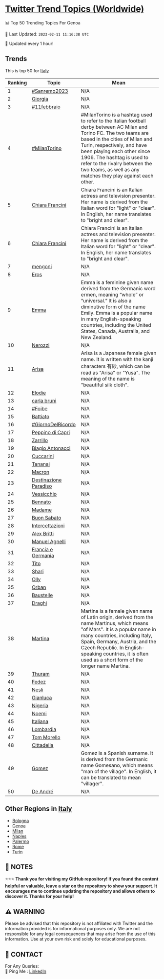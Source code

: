 [Twitter Trend Topics (Worldwide)](https://github.com/ErcinDedeoglu/Twitter-Trend-Topics)
==========


📊 Top 50 Trending Topics For Genoa

📆 Last Updated: `2023-02-11 11:16:38 UTC`

🔧 Updated every 1 hour!


## Trends

This is top 50 for [Italy](</Italy>)

| Ranking | Topic | Mean |
| ------- | ------------ | ------------ |
| 1 | [#Sanremo2023](http://twitter.com/search?q=%23Sanremo2023) | N/A |
| 2 | [Giorgia](http://twitter.com/search?q=Giorgia) | N/A |
| 3 | [#11febbraio](http://twitter.com/search?q=%2311febbraio) | N/A |
| 4 | [#MilanTorino](http://twitter.com/search?q=%23MilanTorino) | #MilanTorino is a hashtag used to refer to the Italian football derby between AC Milan and Torino FC. The two teams are based in the cities of Milan and Turin, respectively, and have been playing each other since 1906. The hashtag is used to refer to the rivalry between the two teams, as well as any matches they play against each other. |
| 5 | [Chiara Francini](http://twitter.com/search?q=Chiara+Francini) | Chiara Francini is an Italian actress and television presenter. Her name is derived from the Italian word for "light" or "clear". In English, her name translates to "bright and clear". |
| 6 | [Chiara Francini](http://twitter.com/search?q=Chiara+Francini) | Chiara Francini is an Italian actress and television presenter. Her name is derived from the Italian word for "light" or "clear". In English, her name translates to "bright and clear". |
| 7 | [mengoni](http://twitter.com/search?q=mengoni) | N/A |
| 8 | [Eros](http://twitter.com/search?q=Eros) | N/A |
| 9 | [Emma](http://twitter.com/search?q=Emma) | Emma is a feminine given name derived from the Germanic word ermen, meaning “whole” or “universal.” It is also a diminutive form of the name Emily. Emma is a popular name in many English-speaking countries, including the United States, Canada, Australia, and New Zealand. |
| 10 | [Nerozzi](http://twitter.com/search?q=Nerozzi) | N/A |
| 11 | [Arisa](http://twitter.com/search?q=Arisa) | Arisa is a Japanese female given name. It is written with the kanji characters 有紗, which can be read as "Arisa" or "Yusa". The meaning of the name is "beautiful silk cloth". |
| 12 | [Elodie](http://twitter.com/search?q=Elodie) | N/A |
| 13 | [carla bruni](http://twitter.com/search?q=carla+bruni) | N/A |
| 14 | [#Foibe](http://twitter.com/search?q=%23Foibe) | N/A |
| 15 | [Battiato](http://twitter.com/search?q=Battiato) | N/A |
| 16 | [#GiornoDelRicordo](http://twitter.com/search?q=%23GiornoDelRicordo) | N/A |
| 17 | [Peppino di Capri](http://twitter.com/search?q=Peppino+di+Capri) | N/A |
| 18 | [Zarrillo](http://twitter.com/search?q=Zarrillo) | N/A |
| 19 | [Biagio Antonacci](http://twitter.com/search?q=Biagio+Antonacci) | N/A |
| 20 | [Cuccarini](http://twitter.com/search?q=Cuccarini) | N/A |
| 21 | [Tananai](http://twitter.com/search?q=Tananai) | N/A |
| 22 | [Macron](http://twitter.com/search?q=Macron) | N/A |
| 23 | [Destinazione Paradiso](http://twitter.com/search?q=Destinazione+Paradiso) | N/A |
| 24 | [Vessicchio](http://twitter.com/search?q=Vessicchio) | N/A |
| 25 | [Bennato](http://twitter.com/search?q=Bennato) | N/A |
| 26 | [Madame](http://twitter.com/search?q=Madame) | N/A |
| 27 | [Buon Sabato](http://twitter.com/search?q=Buon+Sabato) | N/A |
| 28 | [Intercettazioni](http://twitter.com/search?q=Intercettazioni) | N/A |
| 29 | [Alex Britti](http://twitter.com/search?q=Alex+Britti) | N/A |
| 30 | [Manuel Agnelli](http://twitter.com/search?q=Manuel+Agnelli) | N/A |
| 31 | [Francia e Germania](http://twitter.com/search?q=Francia+e+Germania) | N/A |
| 32 | [Tito](http://twitter.com/search?q=Tito) | N/A |
| 33 | [Shari](http://twitter.com/search?q=Shari) | N/A |
| 34 | [Olly](http://twitter.com/search?q=Olly) | N/A |
| 35 | [Orban](http://twitter.com/search?q=Orban) | N/A |
| 36 | [Baustelle](http://twitter.com/search?q=Baustelle) | N/A |
| 37 | [Draghi](http://twitter.com/search?q=Draghi) | N/A |
| 38 | [Martina](http://twitter.com/search?q=Martina) | Martina is a female given name of Latin origin, derived from the name Martinus, which means "of Mars". It is a popular name in many countries, including Italy, Spain, Germany, Austria, and the Czech Republic. In English-speaking countries, it is often used as a short form of the longer name Martina. |
| 39 | [Thuram](http://twitter.com/search?q=Thuram) | N/A |
| 40 | [Fedez](http://twitter.com/search?q=Fedez) | N/A |
| 41 | [Nesli](http://twitter.com/search?q=Nesli) | N/A |
| 42 | [Gianluca](http://twitter.com/search?q=Gianluca) | N/A |
| 43 | [Nigeria](http://twitter.com/search?q=Nigeria) | N/A |
| 44 | [Noemi](http://twitter.com/search?q=Noemi) | N/A |
| 45 | [Italiana](http://twitter.com/search?q=Italiana) | N/A |
| 46 | [Lombardia](http://twitter.com/search?q=Lombardia) | N/A |
| 47 | [Tom Morello](http://twitter.com/search?q=Tom+Morello) | N/A |
| 48 | [Cittadella](http://twitter.com/search?q=Cittadella) | N/A |
| 49 | [Gomez](http://twitter.com/search?q=Gomez) | Gomez is a Spanish surname. It is derived from the Germanic name Gomesano, which means "man of the village". In English, it can be translated to mean "villager". |
| 50 | [De André](http://twitter.com/search?q=De+Andr%c3%a9) | N/A |



## Other Regions in [Italy](</Italy>)

* [Bologna](</Italy/Bologna.md>)
* [Genoa](</Italy/Genoa.md>)
* [Milan](</Italy/Milan.md>)
* [Naples](</Italy/Naples.md>)
* [Palermo](</Italy/Palermo.md>)
* [Rome](</Italy/Rome.md>)
* [Turin](</Italy/Turin.md>)



## 📝 NOTES

⭐⭐⭐ **Thank you for visiting my GitHub repository! If you found the content helpful or valuable, leave a star on the repository to show your support. It encourages me to continue updating the repository and allows others to discover it. Thanks for your help!**


## ⚠️ WARNING

Please be advised that this repository is not affiliated with Twitter and the information provided is for informational purposes only. We are not responsible for any legal consequences that may arise from the use of this information. Use at your own risk and solely for educational purposes.


## 📨 CONTACT

 For Any Queries:  
            🏓 Ping Me : [LinkedIn](https://www.linkedin.com/in/ercindedeoglu/)
